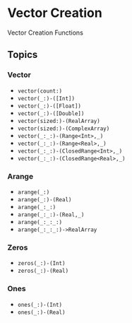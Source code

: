# Vector Creation

Vector Creation Functions

## Topics

### Vector

- ``vector(count:)``
- ``vector(_:)-([Int])``
- ``vector(_:)-([Float])``
- ``vector(_:)-([Double])``
- ``vector(sized:)-(RealArray)``
- ``vector(sized:)-(ComplexArray)``
- ``vector(_:_:)-(Range<Int>,_)``
- ``vector(_:_:)-(Range<Real>,_)``
- ``vector(_:_:)-(ClosedRange<Int>,_)``
- ``vector(_:_:)-(ClosedRange<Real>,_)``

### Arange

- ``arange(_:)``
- ``arange(_:)-(Real)``
- ``arange(_:_:)``
- ``arange(_:_:)-(Real,_)``
- ``arange(_:_:_:)``
- ``arange(_:_:_:)->RealArray``

### Zeros

- ``zeros(_:)-(Int)``
- ``zeros(_:)-(Real)``

### Ones

- ``ones(_:)-(Int)``
- ``ones(_:)-(Real)``
